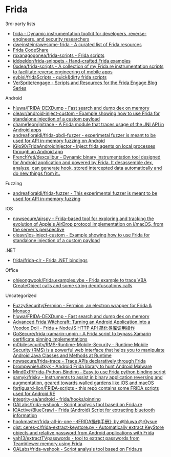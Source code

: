 # Frida

3rd-party lists

* [frida - Dynamic instrumentation toolkit for developers, reverse-engineers, and security researchers](https://github.com/frida/frida)
* [dweinstein/awesome-frida - A curated list of Frida resources](https://github.com/dweinstein/awesome-frida)
* [Frida CodeShare](https://codeshare.frida.re/browse)
* [roxanagogonea/frida-scripts - Frida scripts](https://gitlab.com/roxanagogonea/frida-scripts)
* [iddoeldor/frida-snippets - Hand-crafted Frida examples](https://github.com/iddoeldor/frida-snippets)
* [0xdea/frida-scripts - A collection of my Frida.re instrumentation scripts to facilitate reverse engineering of mobile apps](https://github.com/0xdea/frida-scripts)
* [eybisi/fridaScripts - quick&dirty frida scripts](https://github.com/eybisi/fridaScripts)
* [VerSprite/engage - Scripts and Resources for the Frida Engage Blog Series](https://github.com/VerSprite/engage)

Android

* [hluwa/FRIDA-DEXDump - Fast search and dump dex on memory](https://github.com/hluwa/FRIDA-DEXDump)
* [oleavr/android-inject-custom - Example showing how to use Frida for standalone injection of a custom payload](https://github.com/oleavr/android-inject-custom)
* [chame1eon/jnitrace - A Frida module that traces usage of the JNI API in Android apps](https://github.com/chame1eon/jnitrace)
* [andreafioraldi/frida-qbdi-fuzzer - experimetal fuzzer is meant to be used for API in-memory fuzzing on Android](https://github.com/andreafioraldi/frida-qbdi-fuzzer)
* [iGio90/FridaAndroidInjector - Inject frida agents on local processes through an Android app](https://github.com/iGio90/FridaAndroidInjector)
* [FrenchYeti/dexcalibur - Dynamic binary instrumentation tool designed for Android application and powered by Frida. It desassemble dex, analyze, can generate hook, stored intercepted data automatically and do new things from it..](https://github.com/FrenchYeti/dexcalibur)

Fuzzing

* [andreafioraldi/frida-fuzzer - This experimental fuzzer is meant to be used for API in-memory fuzzing](https://github.com/andreafioraldi/frida-fuzzer)

IOS

* [nowsecure/airspy - Frida-based tool for exploring and tracking the evolution of Apple's AirDrop protocol implementation on i/macOS, from the server's perspective](https://github.com/nowsecure/airspy)
* [oleavr/ios-inject-custom - Example showing how to use Frida for standalone injection of a custom payload](https://github.com/oleavr/ios-inject-custom)

.NET

* [frida/frida-clr - Frida .NET bindings](https://github.com/frida/frida-clr)

Office

* [ohjeongwook/Frida.examples.vbe - Frida example to trace VBA CreateObject calls and some string deobfuscations calls](https://github.com/ohjeongwook/Frida.examples.vbe)

Uncategorized

* [FuzzySecurity/Fermion - Fermion, an electron wrapper for Frida & Monaco](https://github.com/FuzzySecurity/Fermion)
* [hluwa/FRIDA-DEXDump - Fast search and dump dex on memory](https://github.com/hluwa/FRIDA-DEXDump)
* [Advanced Frida Witchcraft: Turning an Android Application into a Voodoo Doll - Frida + NodeJS HTTP API 简化类库调用操作](https://www.nccgroup.trust/us/about-us/newsroom-and-events/blog/2019/june/advanced-frida-witchcraft-turning-an-android-application-into-a-voodoo-doll/)
* [GoSecure/frida-xamarin-unpin - A Frida script to bypass Xamarin certificate pinning implementations](https://github.com/GoSecure/frida-xamarin-unpin)
* [m0bilesecurity/RMS-Runtime-Mobile-Security - Runtime Mobile Security (RMS) is a powerful web interface that helps you to manipulate Android Java Classes and Methods at Runtime](https://github.com/m0bilesecurity/RMS-Runtime-Mobile-Security)
* [nowsecure/frida-trace - Trace APIs declaratively through Frida](https://github.com/nowsecure/frida-trace)
* [brompwnie/uitkyk - Android Frida library to hunt Android Malware](https://github.com/brompwnie/uitkyk)
* [Mind0xP/Frida-Python-Binding - Easy to use Frida python binding script](https://github.com/Mind0xP/Frida-Python-Binding)
* [samyk/frisky - Instruments to assist in binary application reversing and augmentation, geared towards walled gardens like iOS and macOS](https://github.com/samyk/frisky)
* [fortiguard-lion/FRIDA-scripts - this repo contains some FRIDA scripts used for Android RE](https://github.com/fortiguard-lion/FRIDA-scripts)
* [integrity-sa/android - frida/hooks/pinning](https://github.com/integrity-sa/android/tree/master/frida/hooks/pinning)
* [OALabs/frida-wshook - Script analysis tool based on Frida.re](https://github.com/OALabs/frida-wshook)
* [IOActive/BlueCrawl - Frida (Android) Script for extracting bluetooth information](https://github.com/IOActive/BlueCrawl)
* [hookmaster/frida-all-in-one - 《FRIDA操作手册》by @hluwa @r0ysue](https://github.com/hookmaster/frida-all-in-one)
* [gist: ceres-c/frida-extract-keystore.py - Automatically extract KeyStore objects and relative password from Android applications with Frida ](https://gist.github.com/ceres-c/cb3b69e53713d5ad9cf6aac9b8e895d2)
* [vah13/extractTVpasswords - tool to extract passwords from TeamViewer memory using Frida](https://github.com/vah13/extractTVpasswords)
* [OALabs/frida-wshook - Script analysis tool based on Frida.re](https://github.com/OALabs/frida-wshook)




